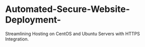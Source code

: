 # Automated-Secure-Website-Deployment-
Streamlining Hosting on CentOS and Ubuntu Servers with HTTPS Integration.
